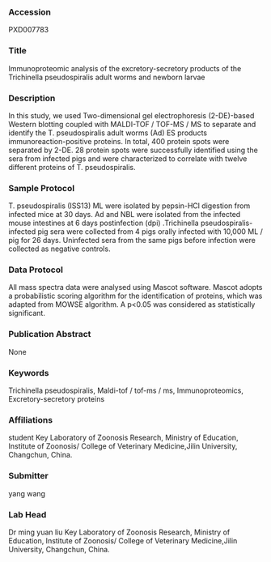 ### Accession
PXD007783

### Title
Immunoproteomic analysis of the excretory-secretory products of the Trichinella pseudospiralis adult worms and newborn larvae

### Description
In this study, we used Two-dimensional gel electrophoresis (2-DE)-based Western blotting coupled with MALDI-TOF / TOF-MS / MS to separate and identify the T. pseudospiralis adult worms (Ad) ES products immunoreaction-positive proteins. In total, 400 protein spots were separated by 2-DE. 28 protein spots were successfully identified using the sera from infected pigs and were characterized to correlate with twelve different proteins of T. pseudospiralis.

### Sample Protocol
T. pseudospiralis (ISS13) ML were isolated by pepsin-HCl digestion from infected mice at 30 days. Ad and NBL were isolated from the infected mouse intestines at 6 days postinfection (dpi) .Trichinella pseudospiralis-infected pig sera were collected from 4 pigs orally infected with 10,000 ML / pig for 26 days. Uninfected sera from the same pigs before infection were collected as negative controls.

### Data Protocol
All mass spectra data were analysed using Mascot software. Mascot adopts a probabilistic scoring algorithm for the identification of proteins, which was adapted from MOWSE algorithm. A p<0.05 was considered as statistically significant.

### Publication Abstract
None

### Keywords
Trichinella pseudospiralis, Maldi-tof / tof-ms / ms, Immunoproteomics, Excretory-secretory proteins

### Affiliations
student
Key Laboratory of Zoonosis Research, Ministry of Education, Institute of Zoonosis/ College of Veterinary Medicine,Jilin University, Changchun, China.

### Submitter
yang wang

### Lab Head
Dr ming yuan liu
Key Laboratory of Zoonosis Research, Ministry of Education, Institute of Zoonosis/ College of Veterinary Medicine,Jilin University, Changchun, China.


